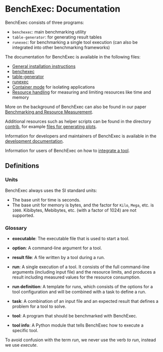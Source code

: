 # BenchExec: Documentation

BenchExec consists of three programs:

- `benchexec`: main benchmarking utility
- `table-generator`: for generating result tables
- `runexec`: for benchmarking a single tool execution (can also be integrated into other benchmarking frameworks)

The documentation for BenchExec is available in the following files:

- [General installation instructions](INSTALL.md)
- [benchexec](benchexec.md)
- [table-generator](table-generator.md)
- [runexec](runexec.md)
- [Container mode](container.md) for isolating applications
- [Resource handling](resources.md) for measuring and limiting resources like time and memory

More on the background of BenchExec can also be found in our paper
[Benchmarking and Resource Measurement](https://www.sosy-lab.org/~dbeyer/Publications/2015-SPIN.Benchmarking_and_Resource_Measurement.pdf).

Additional resources such as helper scripts can be found in the directory [contrib](../contrib),
for example [files for generating plots](../contrib/plots/README.md).

Information for developers and maintainers of BenchExec is available
in the [development documentation](DEVELOPMENT.md).

Information for users of BenchExec on how to [integrate a tool](tool-integration.md).


## Definitions

### Units

BenchExec always uses the SI standard units:
- The base unit for time is seconds.
- The base unit for memory is bytes, and the factor for `Kilo`, `Mega`, etc. is `1000`.
  Kibibytes, Mebibytes, etc. (with a factor of 1024) are not supported.

### Glossary

- **executable**: The executable file that is used to start a tool.

- **option**: A command-line argument for a tool.

- **result file**: A file written by a tool during a run.

- **run**: A single execution of a tool.
  It consists of the full command-line arguments (including input file)
  and the resource limits,
  and produces a result including measured values for the resource consumption.

- **run definition**: A template for runs,
  which consists of the options for a tool configuration
  and will be combined with a task to define a run.

- **task**: A combination of an input file and an expected result
  that defines a problem for a tool to solve.

- **tool**: A program that should be benchmarked with BenchExec.

- **tool info**: A Python module that tells BenchExec how to execute a specific tool.

To avoid confusion with the term *run*, we never use the verb *to run*,
instead we use *execute*.
